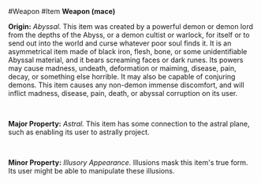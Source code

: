 #Weapon #Item 
**Weapon (mace)**

**Origin:** *Abyssal.* This item was created by a powerful demon or demon lord from the depths of the Abyss, or a demon cultist or warlock, for itself or to send out into the world and curse whatever poor soul finds it. It is an asymmetrical item made of black iron, flesh, bone, or some unidentifiable Abyssal material, and it bears screaming faces or dark runes. Its powers may cause madness, undeath, deformation or maiming, disease, pain, decay, or something else horrible. It may also be capable of conjuring demons. This item causes any non-demon immense discomfort, and will inflict madness, disease, pain, death, or abyssal corruption on its user.

 

**Major Property:** *Astral.* This item has some connection to the astral plane, such as enabling its user to astrally project.

 

**Minor Property:** *Illusory Appearance.* Illusions mask this item\'s true form. Its user might be able to manipulate these illusions.

